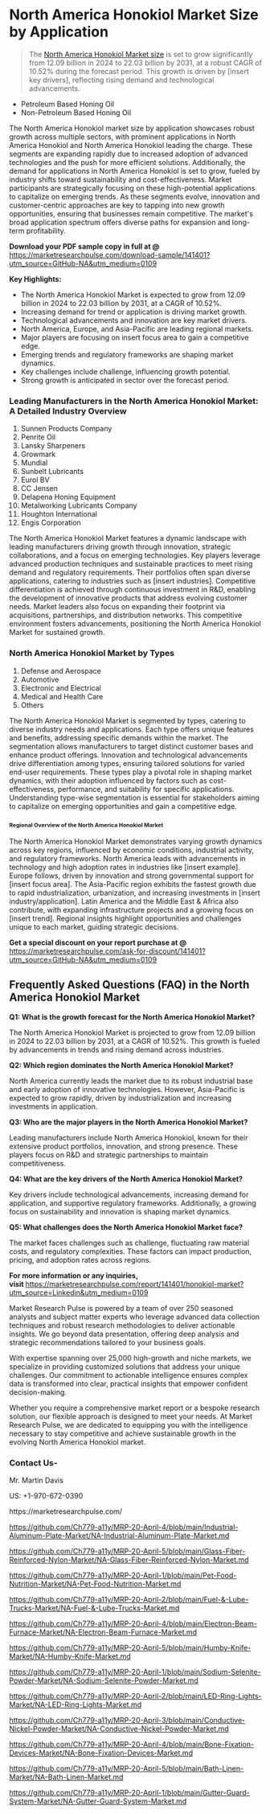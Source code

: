<h1>North America Honokiol Market&nbsp;Size by Application</h1><blockquote><p>The <a href="https://marketresearchpulse.com/download-sample/141401?utm_source=GitHub-NA&amp;utm_medium=0109">North America Honokiol Market size</a> is set to grow significantly from 12.09 billion in 2024 to 22.03 billion by 2031, at a robust CAGR of 10.52% during the forecast period. This growth is driven by [insert key drivers], reflecting rising demand and technological advancements.</p></blockquote><ul><li>Petroleum Based Honing Oil<li> Non-Petroleum Based Honing Oil</li></ul><p>The North America Honokiol market size by application showcases robust growth across multiple sectors, with prominent applications in North America Honokiol and North America Honokiol leading the charge. These segments are expanding rapidly due to increased adoption of advanced technologies and the push for more efficient solutions. Additionally, the demand for applications in North America Honokiol is set to grow, fueled by industry shifts toward sustainability and cost-effectiveness. Market participants are strategically focusing on these high-potential applications to capitalize on emerging trends. As these segments evolve, innovation and customer-centric approaches are key to tapping into new growth opportunities, ensuring that businesses remain competitive. The market's broad application spectrum offers diverse paths for expansion and long-term profitability.</p><p><strong>Download your PDF sample copy in full at @ </strong><a href="https://marketresearchpulse.com/download-sample/141401?utm_source=GitHub-NA&amp;utm_medium=0109">https://marketresearchpulse.com/download-sample/141401?utm_source=GitHub-NA&amp;utm_medium=0109</a></p><p><strong>Key Highlights: </strong></p><ul><li>The North America Honokiol Market is expected to grow from 12.09 billion in 2024 to 22.03 billion by 2031, at a CAGR of 10.52%.</li><li>Increasing demand for trend or application is driving market growth.</li><li>Technological advancements and innovation are key market drivers.</li><li>North America, Europe, and Asia-Pacific are leading regional markets.</li><li>Major players are focusing on insert focus area to gain a competitive edge.</li><li>Emerging trends and regulatory frameworks are shaping market dynamics.</li><li>Key challenges include challenge, influencing growth potential.</li><li>Strong growth is anticipated in sector over the forecast period.</li></ul><h3>Leading Manufacturers in the North America Honokiol Market: A Detailed Industry Overview</h3><ol><li>Sunnen Products Company</li><li>Penrite Oil</li><li>Lansky Sharpeners</li><li>Growmark</li><li>Mundial</li><li>Sunbelt Lubricants</li><li>Eurol BV</li><li>CC Jensen</li><li>Delapena Honing Equipment</li><li>Metalworking Lubricants Company</li><li>Houghton International</li><li>Engis Corporation</li></ol><div class="flex max-w-full flex-col flex-grow"><div class="min-h-8 text-message flex w-full flex-col items-end gap-2 whitespace-normal break-words [.text-message+&amp;]:mt-5" dir="auto" data-message-author-role="assistant" data-message-id="fd8432e4-4910-450d-b182-61b7bfb0a01f" data-message-model-slug="gpt-4o"><div class="flex w-full flex-col gap-1 empty:hidden first:pt-[3px]"><div class="markdown prose w-full break-words dark:prose-invert light"><p>The North America Honokiol Market features a dynamic landscape with leading manufacturers driving growth through innovation, strategic collaborations, and a focus on emerging technologies. Key players leverage advanced production techniques and sustainable practices to meet rising demand and regulatory requirements. Their portfolios often span diverse applications, catering to industries such as [insert industries]. Competitive differentiation is achieved through continuous investment in R&amp;D, enabling the development of innovative products that address evolving customer needs. Market leaders also focus on expanding their footprint via acquisitions, partnerships, and distribution networks. This competitive environment fosters advancements, positioning the North America Honokiol Market for sustained growth.</p></div></div></div></div><h3>North America Honokiol Market by Types</h3><ol><li>Defense and Aerospace<li> Automotive<li> Electronic and Electrical<li> Medical and Health Care<li> Others</li></ol><div class="flex max-w-full flex-col flex-grow"><div class="min-h-8 text-message flex w-full flex-col items-end gap-2 whitespace-normal break-words [.text-message+&amp;]:mt-5" dir="auto" data-message-author-role="assistant" data-message-id="084470be-0bb7-4664-bddf-5156b4f41249" data-message-model-slug="gpt-4o-mini"><div class="flex w-full flex-col gap-1 empty:hidden first:pt-[3px]"><div class="markdown prose w-full break-words dark:prose-invert light"><p>The North America Honokiol Market is segmented by types, catering to diverse industry needs and applications. Each type offers unique features and benefits, addressing specific demands within the market. The segmentation allows manufacturers to target distinct customer bases and enhance product offerings. Innovation and technological advancements drive differentiation among types, ensuring tailored solutions for varied end-user requirements. These types play a pivotal role in shaping market dynamics, with their adoption influenced by factors such as cost-effectiveness, performance, and suitability for specific applications. Understanding type-wise segmentation is essential for stakeholders aiming to capitalize on emerging opportunities and gain a competitive edge.</p></div></div></div></div><h3><span style="font-size: 11px;">Regional Overview of the North America Honokiol Market</span></h3><div class="flex max-w-full flex-col flex-grow"><div class="min-h-8 text-message flex w-full flex-col items-end gap-2 whitespace-normal break-words [.text-message+&amp;]:mt-5" dir="auto" data-message-author-role="assistant" data-message-id="e9038762-ce64-4e30-91c9-9bd413514231" data-message-model-slug="gpt-4o-mini"><div class="flex w-full flex-col gap-1 empty:hidden first:pt-[3px]"><div class="markdown prose w-full break-words dark:prose-invert light"><p>The North America Honokiol Market demonstrates varying growth dynamics across key regions, influenced by economic conditions, industrial activity, and regulatory frameworks. North America leads with advancements in technology and high adoption rates in industries like [insert example]. Europe follows, driven by innovation and strong governmental support for [insert focus area]. The Asia-Pacific region exhibits the fastest growth due to rapid industrialization, urbanization, and increasing investments in [insert industry/application]. Latin America and the Middle East &amp; Africa also contribute, with expanding infrastructure projects and a growing focus on [insert trend]. Regional insights highlight opportunities and challenges unique to each market, guiding strategic decisions.</p></div></div></div></div><p><strong>Get a special discount on your report purchase at @ </strong><a href="https://marketresearchpulse.com/ask-for-discount/141401?utm_source=GitHub-NA&amp;utm_medium=0109">https://marketresearchpulse.com/ask-for-discount/141401?utm_source=GitHub-NA&amp;utm_medium=0109</a></p><h2>Frequently Asked Questions (FAQ) in the North America Honokiol Market</h2><p><strong>Q1: What is the growth forecast for the North America Honokiol Market?</strong></p><p>The North America Honokiol Market is projected to grow from 12.09 billion in 2024 to 22.03 billion by 2031, at a CAGR of 10.52%. This growth is fueled by advancements in trends and rising demand across industries.</p><p><strong>Q2: Which region dominates the North America Honokiol Market?</strong></p><p>North America currently leads the market due to its robust industrial base and early adoption of innovative technologies. However, Asia-Pacific is expected to grow rapidly, driven by industrialization and increasing investments in application.</p><p><strong>Q3: Who are the major players in the North America Honokiol Market?</strong></p><p>Leading manufacturers include North America Honokiol, known for their extensive product portfolios, innovation, and strong presence. These players focus on R&amp;D and strategic partnerships to maintain competitiveness.</p><p><strong>Q4: What are the key drivers of the North America Honokiol Market?</strong></p><p>Key drivers include technological advancements, increasing demand for application, and supportive regulatory frameworks. Additionally, a growing focus on sustainability and innovation is shaping market dynamics.</p><p><strong>Q5: What challenges does the North America Honokiol Market face?</strong></p><p>The market faces challenges such as challenge, fluctuating raw material costs, and regulatory complexities. These factors can impact production, pricing, and adoption rates across regions.</p><p><strong>For more information or any inquiries, visit&nbsp;</strong><a href="https://marketresearchpulse.com/report/141401/honokiol-market?utm_source=Linkedin&utm_medium=0109">https://marketresearchpulse.com/report/141401/honokiol-market?utm_source=Linkedin&utm_medium=0109</a></p><p>Market Research Pulse is powered by a team of over 250 seasoned analysts and subject matter experts who leverage advanced data collection techniques and robust research methodologies to deliver actionable insights. We go beyond data presentation, offering deep analysis and strategic recommendations tailored to your business goals.</p><p>With expertise spanning over 25,000 high-growth and niche markets, we specialize in providing customized solutions that address your unique challenges. Our commitment to actionable intelligence ensures complex data is transformed into clear, practical insights that empower confident decision-making.</p><p>Whether you require a comprehensive market report or a bespoke research solution, our flexible approach is designed to meet your needs. At Market Research Pulse, we are dedicated to equipping you with the intelligence necessary to stay competitive and achieve sustainable growth in the evolving North America Honokiol market.</p><h3><strong>Contact Us-</strong></h3><p>Mr. Martin Davis</p><p>US: +1-970-672-0390</p><p>https://marketresearchpulse.com/</p><p><a href="https://github.com/Ch779-a11y/MRP-20-April-4/blob/main/Industrial-Aluminum-Plate-Market/NA-Industrial-Aluminum-Plate-Market.md">https://github.com/Ch779-a11y/MRP-20-April-4/blob/main/Industrial-Aluminum-Plate-Market/NA-Industrial-Aluminum-Plate-Market.md</a></p><p><a href="https://github.com/Ch779-a11y/MRP-20-April-5/blob/main/Glass-Fiber-Reinforced-Nylon-Market/NA-Glass-Fiber-Reinforced-Nylon-Market.md">https://github.com/Ch779-a11y/MRP-20-April-5/blob/main/Glass-Fiber-Reinforced-Nylon-Market/NA-Glass-Fiber-Reinforced-Nylon-Market.md</a></p><p><a href="https://github.com/Ch779-a11y/MRP-20-April-1/blob/main/Pet-Food-Nutrition-Market/NA-Pet-Food-Nutrition-Market.md">https://github.com/Ch779-a11y/MRP-20-April-1/blob/main/Pet-Food-Nutrition-Market/NA-Pet-Food-Nutrition-Market.md</a></p><p><a href="https://github.com/Ch779-a11y/MRP-20-April-2/blob/main/Fuel-&-Lube-Trucks-Market/NA-Fuel-&-Lube-Trucks-Market.md">https://github.com/Ch779-a11y/MRP-20-April-2/blob/main/Fuel-&-Lube-Trucks-Market/NA-Fuel-&-Lube-Trucks-Market.md</a></p><p><a href="https://github.com/Ch779-a11y/MRP-20-April-4/blob/main/Electron-Beam-Furnace-Market/NA-Electron-Beam-Furnace-Market.md">https://github.com/Ch779-a11y/MRP-20-April-4/blob/main/Electron-Beam-Furnace-Market/NA-Electron-Beam-Furnace-Market.md</a></p><p><a href="https://github.com/Ch779-a11y/MRP-20-April-5/blob/main/Humby-Knife-Market/NA-Humby-Knife-Market.md">https://github.com/Ch779-a11y/MRP-20-April-5/blob/main/Humby-Knife-Market/NA-Humby-Knife-Market.md</a></p><p><a href="https://github.com/Ch779-a11y/MRP-20-April-1/blob/main/Sodium-Selenite-Powder-Market/NA-Sodium-Selenite-Powder-Market.md">https://github.com/Ch779-a11y/MRP-20-April-1/blob/main/Sodium-Selenite-Powder-Market/NA-Sodium-Selenite-Powder-Market.md</a></p><p><a href="https://github.com/Ch779-a11y/MRP-20-April-2/blob/main/LED-Ring-Lights-Market/NA-LED-Ring-Lights-Market.md">https://github.com/Ch779-a11y/MRP-20-April-2/blob/main/LED-Ring-Lights-Market/NA-LED-Ring-Lights-Market.md</a></p><p><a href="https://github.com/Ch779-a11y/MRP-20-April-3/blob/main/Conductive-Nickel-Powder-Market/NA-Conductive-Nickel-Powder-Market.md">https://github.com/Ch779-a11y/MRP-20-April-3/blob/main/Conductive-Nickel-Powder-Market/NA-Conductive-Nickel-Powder-Market.md</a></p><p><a href="https://github.com/Ch779-a11y/MRP-20-April-4/blob/main/Bone-Fixation-Devices-Market/NA-Bone-Fixation-Devices-Market.md">https://github.com/Ch779-a11y/MRP-20-April-4/blob/main/Bone-Fixation-Devices-Market/NA-Bone-Fixation-Devices-Market.md</a></p><p><a href="https://github.com/Ch779-a11y/MRP-20-April-5/blob/main/Bath-Linen-Market/NA-Bath-Linen-Market.md">https://github.com/Ch779-a11y/MRP-20-April-5/blob/main/Bath-Linen-Market/NA-Bath-Linen-Market.md</a></p><p><a href="https://github.com/Ch779-a11y/MRP-20-April-1/blob/main/Gutter-Guard-System-Market/NA-Gutter-Guard-System-Market.md">https://github.com/Ch779-a11y/MRP-20-April-1/blob/main/Gutter-Guard-System-Market/NA-Gutter-Guard-System-Market.md</a></p>
